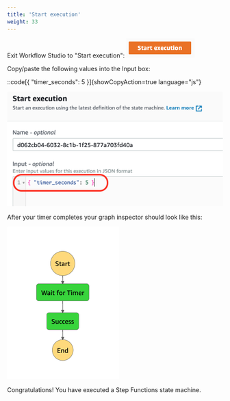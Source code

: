 ```yaml
---
title: 'Start execution'
weight: 33
---
```


Exit Workflow Studio to "Start execution":
![Module 1 Start Execution button](/static/img/module-1/module1-start-execution-btn.png)

Copy/paste the following values into the Input box:

::code[{ "timer_seconds": 5 }]{showCopyAction=true language="js"}

![Module 1 Start Execution](/static/img/module-1/module1-start-execution.png)

After your timer completes your graph inspector should look like this:

![Module 1 Result](/static/img/module-1/module1-results.png)

Congratulations! You have executed a Step Functions state machine.
